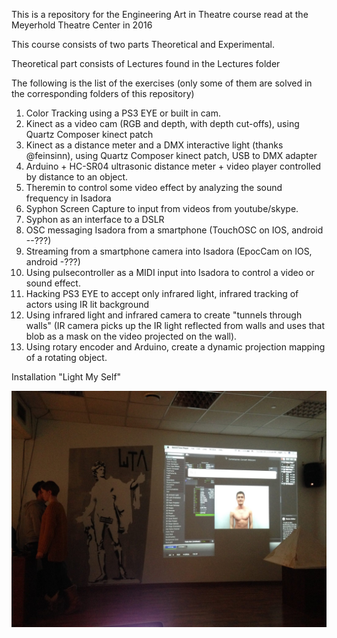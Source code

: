 This is a repository for the Engineering Art in Theatre course read at the Meyerhold Theatre Center in 2016

This course consists of two parts Theoretical and Experimental.

Theoretical part consists of Lectures found in the Lectures folder

The following is the list of the exercises (only some of them are solved in the corresponding folders of this repository)

1. Color Tracking using a PS3 EYE or built in cam.
2. Kinect as a video cam (RGB and depth, with depth cut-offs), using Quartz Composer kinect patch
3. Kinect as a distance meter and a DMX interactive light (thanks @feinsinn), using Quartz Composer kinect patch, USB to DMX adapter
4. Arduino + HC-SR04 ultrasonic distance meter + video player controlled by distance to an object.
5. Theremin to control some video effect by analyzing the sound frequency in Isadora
6. Syphon Screen Capture to input from videos from youtube/skype.
7. Syphon as an interface to a DSLR
8. OSC messaging Isadora from a smartphone (TouchOSC on IOS, android --???)
9. Streaming from a smartphone camera into Isadora (EpocCam on IOS, android -???)
10. Using pulsecontroller as a MIDI input into Isadora to control a video or sound effect.
11. Hacking PS3 EYE to accept only infrared light, infrared tracking of actors using IR lit background
12. Using infrared light and infrared camera to create "tunnels through walls" (IR camera picks up the IR light reflected from walls and uses that blob as a mask on the video projected on the wall).
13. Using rotary encoder and Arduino, create a dynamic projection mapping of a rotating object.


Installation "Light My Self"

![Preview](https://github.com/eighteight/MeyerholdTheatreCenter2016/blob/master/light-my-self.jpg?raw=true)
